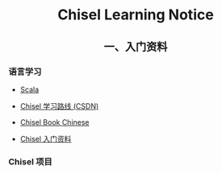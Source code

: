 <h1 align="center">Chisel Learning Notice </h1>

<h2 align="center">一、入门资料</h2>

<h3>语言学习</h3>

- [Scala](https://www.runoob.com/scala/scala-tutorial.html)

- [Chisel 学习路线 (CSDN)](https://blog.csdn.net/qq_34291505/article/details/86744581)

- [Chisel Book Chinese](http://www.imm.dtu.dk/~masca/chisel-book-chinese.pdf)

- [Chisel 入门资料](https://zhuanlan.zhihu.com/p/98097268)

<h3>Chisel 项目</h3>
